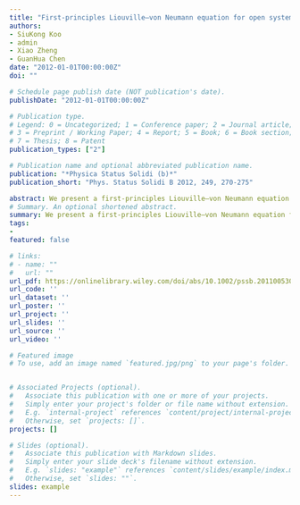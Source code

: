```yaml
---
title: "First-principles Liouville–von Neumann equation for open systems and its applications"
authors:
- SiuKong Koo
- admin
- Xiao Zheng
- GuanHua Chen
date: "2012-01-01T00:00:00Z"
doi: ""

# Schedule page publish date (NOT publication's date).
publishDate: "2012-01-01T00:00:00Z"

# Publication type.
# Legend: 0 = Uncategorized; 1 = Conference paper; 2 = Journal article;
# 3 = Preprint / Working Paper; 4 = Report; 5 = Book; 6 = Book section;
# 7 = Thesis; 8 = Patent
publication_types: ["2"]

# Publication name and optional abbreviated publication name.
publication: "*Physica Status Solidi (b)*"
publication_short: "Phys. Status Solidi B 2012, 249, 270-275"

abstract: We present a first-principles Liouville–von Neumann equation for open systems. The time-dependent holographic electron density theorem which is the foundation for our formalism is introduced. Approximation schemes for practical simulations are given. In order to demonstrate the applicability of our formalism, a realistic simulation of a simple molecular device system is presented and discussed.
# Summary. An optional shortened abstract.
summary: We present a first-principles Liouville–von Neumann equation for open systems. The time-dependent holographic electron density theorem which is the foundation for our formalism is introduced. Approximation schemes for practical simulations are given. In order to demonstrate the applicability of our formalism, a realistic simulation of a simple molecular device system is presented and discussed.
tags:
-
featured: false

# links:
# - name: ""
#   url: ""
url_pdf: https://onlinelibrary.wiley.com/doi/abs/10.1002/pssb.201100530
url_code: ''
url_dataset: ''
url_poster: ''
url_project: ''
url_slides: ''
url_source: ''
url_video: ''

# Featured image
# To use, add an image named `featured.jpg/png` to your page's folder. 


# Associated Projects (optional).
#   Associate this publication with one or more of your projects.
#   Simply enter your project's folder or file name without extension.
#   E.g. `internal-project` references `content/project/internal-project/index.md`.
#   Otherwise, set `projects: []`.
projects: []

# Slides (optional).
#   Associate this publication with Markdown slides.
#   Simply enter your slide deck's filename without extension.
#   E.g. `slides: "example"` references `content/slides/example/index.md`.
#   Otherwise, set `slides: ""`.
slides: example
---
```



